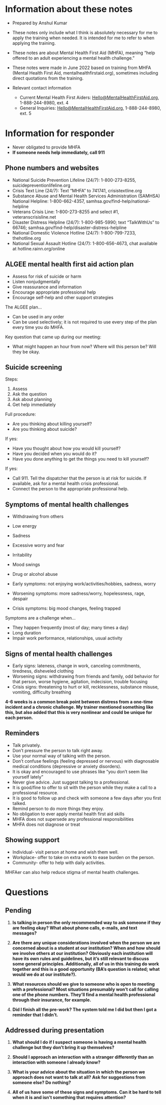 # Information about these notes

* Prepared by Anshul Kumar

* These notes only include what I think is absolutely necessary for me to apply the training when needed. It is intended for me to refer to when applying the training. 

* These notes are about Mental Health First Aid (MHFA), meaning “help offered to an adult experiencing a mental health challenge.”

* These notes were made in June 2022 based on training from MHFA (Mental Health First Aid, mentalhealthfirstaid.org), sometimes including direct quotations from the training. 

* Relevant contact information
    * Current Mental Health First Aiders: Hello@MentalHealthFirstAid.org, 1-888-244-8980, ext. 4
    * General Inquiries: Hello@MentalHealthFirstAid.org, 1-888-244-8980, ext. 5

# Information for responder

* Never obligated to provide MHFA
* **If someone needs help immediately, call 911**

## Phone numbers and websites

* National Suicide Prevention Lifeline (24/7): 1-800-273-8255, suicidepreventionlifeline.org
* Crisis Text Line (24/7): Text “MHFA” to 741741, crisistextline.org
* Substance Abuse and Mental Health Services Administration (SAMHSA) National Helpline: 1-800-662-4357, samhsa.gov/find-help/national-helpline
* Veterans Crisis Line: 1-800-273-8255 and select #1, veteranscrisisline.net
* Disaster Distress Helpline (24/7): 1-800-985-5990; text “TalkWithUs” to 66746; samhsa.gov/find-help/disaster-distress-helpline
* National Domestic Violence Hotline (24/7): 1-800-799-7233, thehotline.org
* National Sexual Assault Hotline (24/7): 1-800-656-4673, chat available at hotline.rainn.org/online

## ALGEE mental health first aid action plan

* Assess for risk of suicide or harm
* Listen nonjudgmentally
* Give reassurance and information
* Encourage appropriate professional help
* Encourage self-help and other support strategies

The ALGEE plan…

* Can be used in any order
* Can be used selectively; it is not required to use every step of the plan every time you do MHFA.

Key question that came up during our meeting:

* What might happen an hour from now? Where will this person be? Will they be okay. 

## Suicide screening

Steps:

1. Assess
2. Ask the question
3. Ask about planning
4. Get help immediately

Full procedure:

* Are you thinking about killing yourself?
* Are you thinking about suicide?

If yes:

* Have you thought about how you would kill yourself?
* Have you decided when you would do it?
* Have you done anything to get the things you need to kill yourself?

If yes:

* Call 911. Tell the dispatcher that the person is at risk for suicide. If available, ask for a mental health crisis professional. 
* Connect the person to the appropriate professional help.

## Symptoms of mental health challenges


* Withdrawing from others
* Low energy
* Sadness
* Excessive worry and fear
* Irritability
* Mood swings
* Drug or alcohol abuse

* Early symptoms: not enjoying work/activities/hobbies, sadness, worry
* Worsening symptoms: more sadness/worry, hopelessness, rage, despair
* Crisis symptoms: big mood changes, feeling trapped

Symptoms are a challenge when…

* They happen frequently (most of day; many times a day)
* Long duration
* Impair work performance, relationships, usual activity

## Signs of mental health challenges

* Early signs: lateness, change in work, canceling commitments, tiredness, disheveled clothing
* Worsening signs: withdrawing from friends and family, odd behavior for that person, worse hygiene, agitation, indecision, trouble focusing
* Crisis signs: threatening to hurt or kill, recklessness, substance misuse, vomiting, difficulty breathing

**4-6 weeks is a common break point between distress from a one-time incident and a chronic challenge. My trainer mentioned something like this, but also added that this is very nonlinear and could be unique for each person.**

## Reminders

* Talk privately.
* Don’t pressure the person to talk right away. 
* Use your normal way of talking with the person. 
* Don’t confuse feelings (feeling depressed or nervous) with diagnosable medical conditions (depressive or anxiety disorders).
* It is okay and encouraged to use phrases like “you don’t seem like yourself lately”
* Never give advice. Just suggest talking to a professional. 
* It is good/fine to offer to sit with the person while they make a call to a professional resource. 
* It is good to follow up and check with someone a few days after you first talked. 
* Remind person to do more things they enjoy. 
* No obligation to ever apply mental health first aid skills
* MHFA does not supersede any professional responsibilities
* MHFA does not diagnose or treat


## Showing support

* Individual- visit person at home and wish them well. 
* Workplace- offer to take on extra work to ease burden on the person. 
* Community- offer to help with daily activities. 

MHFAer can also help reduce stigma of mental health challenges. 

# Questions

## Pending

1. **Is talking in person the only recommended way to ask someone if they are feeling okay? What about phone calls, e-mails, and text messages?**

1. **Are there any unique considerations involved when the person we are concerned about is a student at our institution? When and how should we involve others at our institution? Obviously each institution will have its own rules and guidelines, but it’s still relevant to discuss some general principles. Additionally, all of us in this training do work together and this is a good opportunity (BA’s question is related; what would we do at our institute?).**

1. **What resources should we give to someone who is open to meeting with a professional? Most situations presumably won’t call for calling one of the phone numbers. They’ll find a mental health professional through their insurance, for example.**

1. **Did I finish all the pre-work? The system told me I did but then I got a reminder that I didn’t.**

## Addressed during presentation

1. **What should I do if I suspect someone is having a mental health challenge but they don’t bring it up themselves?**

1. **Should I approach an interaction with a stranger differently than an interaction with someone I already know?**

1. **What is your advice about the situation in which the person we approach does not want to talk at all? Ask for suggestions from someone else? Do nothing?** 

1. **All of us have some of these signs and symptoms. Can it be hard to tell when it is and isn’t something that requires attention?** 
